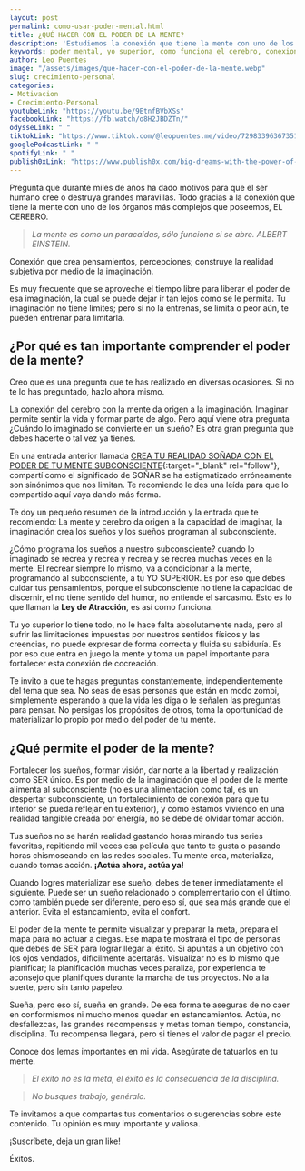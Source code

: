 ```yaml
---
layout: post
permalink: como-usar-poder-mental.html
title: ¿QUÉ HACER CON EL PODER DE LA MENTE?
description: 'Estudiemos la conexión que tiene la mente con uno de los órganos más complejos que poseemos, EL CEREBRO.'
keywords: poder mental, yo superior, como funciona el cerebro, conexion con el yo superior, creciendo mentalmente
author: Leo Puentes
image: "/assets/images/que-hacer-con-el-poder-de-la-mente.webp"
slug: crecimiento-personal
categories:
- Motivacion
- Crecimiento-Personal
youtubeLink: "https://youtu.be/9EtnfBVbXSs"
facebookLink: "https://fb.watch/o8H2JBDZTn/"
odysseLink: " "
tiktokLink: "https://www.tiktok.com/@leopuentes.me/video/7298339636735134981"
googlePodcastLink: " "
spotifyLink: " "
publish0xLink: "https://www.publish0x.com/big-dreams-with-the-power-of-your-mind/what-to-do-with-the-power-of-the-mind-xpxpjwl"
---
```

Pregunta que durante miles de años ha dado motivos para que el ser humano cree o destruya grandes maravillas. Todo gracias a la conexión que tiene la mente con uno de los órganos más complejos que poseemos, EL CEREBRO.

> _La mente es como un paracaídas, sólo funciona si se abre. ALBERT EINSTEIN._

Conexión que crea pensamientos, percepciones; construye la realidad subjetiva por medio de la imaginación.

Es muy frecuente que se aproveche el tiempo libre para liberar el poder de esa imaginación, la cual se puede dejar ir tan lejos como se le permita. Tu imaginación no tiene límites; pero si no la entrenas, se limita o peor aún, te pueden entrenar para limitarla.

## ¿Por qué es tan importante comprender el poder de la mente?

Creo que es una pregunta que te has realizado en diversas ocasiones. Si no te lo has preguntado, hazlo ahora mismo.

La conexión del cerebro con la mente da origen a la imaginación. Imaginar permite sentir la vida y formar parte de algo. Pero aquí viene otra pregunta ¿Cuándo lo imaginado se convierte en un sueño? Es otra gran pregunta que debes hacerte o tal vez ya tienes.

En una entrada anterior llamada [CREA TU REALIDAD SOÑADA CON EL PODER DE TU MENTE SUBCONSCIENTE](/crecimiento-personal/crear-realidad-deseada-poder-mente-subconsciente.html "CREA TU REALIDAD SOÑADA CON EL PODER DE TU MENTE SUBCONSCIENTE"){:target="_blank" rel="follow"}, compartí como el significado de SOÑAR se ha estigmatizado erróneamente son sinónimos que nos limitan. Te recomiendo le des una leída para que lo compartido aquí vaya dando más forma.

Te doy un pequeño resumen de la introducción y la entrada que te recomiendo: La mente y cerebro da origen a la capacidad de imaginar, la imaginación crea los sueños y los sueños programan al subconsciente.

¿Cómo programa los sueños a nuestro subconsciente? cuando lo imaginado se recrea y recrea y recrea y se recrea muchas veces en la mente. El recrear siempre lo mismo, va a condicionar a la mente, programando al subconsciente, a tu YO SUPERIOR. Es por eso que debes cuidar tus pensamientos, porque el subconsciente no tiene la capacidad de discernir, el no tiene sentido del humor, no entiende el sarcasmo. Esto es lo que llaman la **Ley de Atracción**, es así como funciona.

Tu yo superior lo tiene todo, no le hace falta absolutamente nada, pero al sufrir las limitaciones impuestas por nuestros sentidos físicos y las creencias, no puede expresar de forma correcta y fluida su sabiduría. Es por eso que entra en juego la mente y toma un papel importante para fortalecer esta conexión de cocreación.

Te invito a que te hagas preguntas constantemente, independientemente del tema que sea. No seas de esas personas que están en modo zombi, simplemente esperando a que la vida les diga o le señalen las preguntas para pensar. No persigas los propósitos de otros, toma la oportunidad de materializar lo propio por medio del poder de tu mente.

## ¿Qué permite el poder de la mente?

Fortalecer los sueños, formar visión, dar norte a la libertad y realización como SER único. Es por medio de la imaginación que el poder de la mente alimenta al subconsciente (no es una alimentación como tal, es un despertar subconsciente, un fortalecimiento de conexión para que tu interior se pueda reflejar en tu exterior), y como estamos viviendo en una realidad tangible creada por energía, no se debe de olvidar tomar acción.

Tus sueños no se harán realidad gastando horas mirando tus series favoritas, repitiendo mil veces esa película que tanto te gusta o pasando horas chismoseando en las redes sociales. Tu mente crea, materializa, cuando tomas acción. **¡Actúa ahora, actúa ya!**

Cuando logres materializar ese sueño, debes de tener inmediatamente el siguiente. Puede ser un sueño relacionado o complementario con el último, como también puede ser diferente, pero eso sí, que sea más grande que el anterior. Evita el estancamiento, evita el confort.

El poder de la mente te permite visualizar y preparar la meta, prepara el mapa para no actuar a ciegas. Ese mapa te mostrará el tipo de personas que debes de SER para lograr llegar al éxito. Si apuntas a un objetivo con los ojos vendados, difícilmente acertarás. Visualizar no es lo mismo que planificar; la planificación muchas veces paraliza, por experiencia te aconsejo que planifiques durante la marcha de tus proyectos. No a la suerte, pero sin tanto papeleo.

Sueña, pero eso sí, sueña en grande. De esa forma te aseguras de no caer en conformismos ni mucho menos quedar en estancamientos. Actúa, no desfallezcas, las grandes recompensas y metas toman tiempo, constancia, disciplina. Tu recompensa llegará, pero si tienes el valor de pagar el precio.

Conoce dos lemas importantes en mi vida. Asegúrate de tatuarlos en tu mente.

> _El éxito no es la meta, el éxito es la consecuencia de la disciplina._

> _No busques trabajo, genéralo._

Te invitamos a que compartas tus comentarios o sugerencias sobre este contenido. Tu opinión es muy importante y valiosa.

¡Suscríbete, deja un gran like!

Éxitos.

